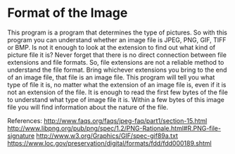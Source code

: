 # Format of the Image
This program is a program that determines the type of pictures. So with this program you can understand whether an image file is JPEG, PNG, GIF, TIFF or BMP.
Is not it enough to look at the extension to find out what kind of picture file it is? Never forget that there is no direct connection between file extensions and file formats.
So, file extensions are not a reliable method to understand the file format. Bring whichever extensions you bring to the end of an image file, that file is an image file.
This program will tell you what type of file it is, no matter what the extension of an image file is, even if it is not an extension of the file. It is enough to read the first few bytes of the file to understand what type of image file it is.
Within a few bytes of this image file you will find information about the nature of the file.

References:
http://www.faqs.org/faqs/jpeg-faq/part1/section-15.html
http://www.libpng.org/pub/png/spec/1.2/PNG-Rationale.html#R.PNG-file-signature
http://www.w3.org/Graphics/GIF/spec-gif89a.txt
https://www.loc.gov/preservation/digital/formats/fdd/fdd000189.shtml
